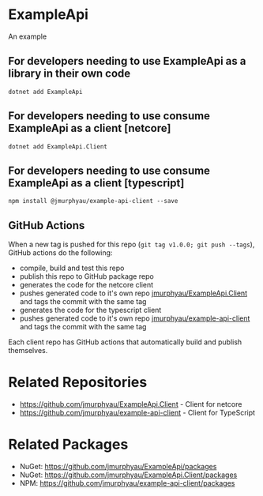 # ExampleApi

An example

## For developers needing to use ExampleApi as a library in their own code

`dotnet add ExampleApi`

## For developers needing to use consume ExampleApi as a client [netcore]

`dotnet add ExampleApi.Client`

## For developers needing to use consume ExampleApi as a client [typescript]

`npm install @jmurphyau/example-api-client --save`

## GitHub Actions

When a new tag is pushed for this repo (`git tag v1.0.0; git push --tags`), GitHub actions do the following:

- compile, build and test this repo
- publish this repo to GitHub package repo
- generates the code for the netcore client
- pushes generated code to it's own repo [jmurphyau/ExampleApi.Client](https://github.com/jmurphyau/ExampleApi.Client) and tags the commit with the same tag
- generates the code for the typescript client
- pushes generated code to it's own repo [jmurphyau/example-api-client](https://github.com/jmurphyau/example-api-client) and tags the commit with the same tag

Each client repo has GitHub actions that automatically build and publish themselves.

# Related Repositories
* https://github.com/jmurphyau/ExampleApi.Client - Client for netcore
* https://github.com/jmurphyau/example-api-client - Client for TypeScript

# Related Packages
* NuGet: https://github.com/jmurphyau/ExampleApi/packages
* NuGet: https://github.com/jmurphyau/ExampleApi.Client/packages
* NPM: https://github.com/jmurphyau/example-api-client/packages
